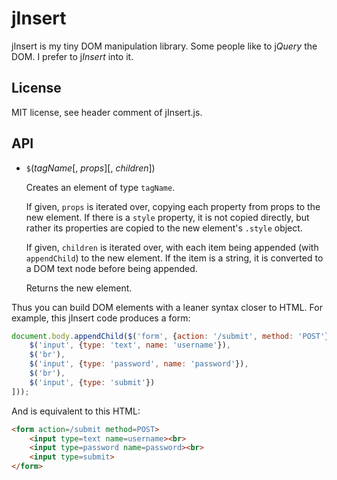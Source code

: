 jInsert
=======

jInsert is my tiny DOM manipulation library. Some people like to j*Query* the DOM. I prefer to j*Insert* into it.

License
-------

MIT license, see header comment of jInsert.js.

API
---

* `$`(*tagName*[, *props*][, *children*])

  Creates an element of type `tagName`.
  
  If given, `props` is iterated over, copying each property from props to the new element. If there is a `style` property, it is not copied directly, but rather its properties are copied to the new element's `.style` object.
  
  If given, `children` is iterated over, with each item being appended (with `appendChild`) to the new element. If the item is a string, it is converted to a DOM text node before being appended.
  
  Returns the new element.

Thus you can build DOM elements with a leaner syntax closer to HTML. For example, this jInsert code produces a form:

```JavaScript
document.body.appendChild($('form', {action: '/submit', method: 'POST'}, [
    $('input', {type: 'text', name: 'username'}),
    $('br'),
    $('input', {type: 'password', name: 'password'}),
    $('br'),
    $('input', {type: 'submit'})
]));
```

And is equivalent to this HTML:

```HTML
<form action=/submit method=POST>
    <input type=text name=username><br>
    <input type=password name=password><br>
    <input type=submit>
</form>
```

